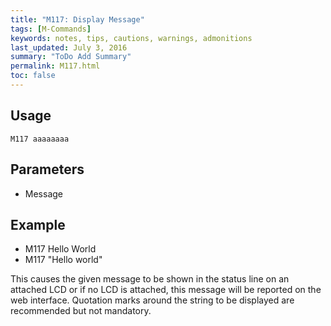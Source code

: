 ```yaml
---
title: "M117: Display Message" 
tags: [M-Commands]
keywords: notes, tips, cautions, warnings, admonitions
last_updated: July 3, 2016
summary: "ToDo Add Summary"
permalink: M117.html
toc: false
---
```



## Usage ##
```
M117 aaaaaaaa
```

## Parameters ##
+ Message

## Example ##

+ M117 Hello World
+ M117 "Hello world"

This causes the given message to be shown in the status line on an attached LCD or if no LCD is attached, this message will be reported on the web interface. Quotation marks around the string to be displayed are recommended but not mandatory.